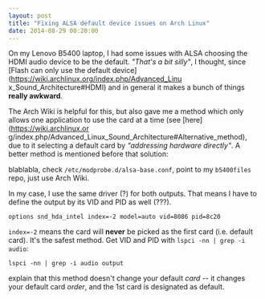```yaml
---
layout: post
title: "Fixing ALSA default device issues on Arch Linux"
date: 2014-08-29 00:20:00
---
```


On my Lenovo B5400 laptop, I had some issues with ALSA choosing the HDMI audio
device to be the default. *"That's a bit silly"*, I thought, since [Flash can
only use the default device](https://wiki.archlinux.org/index.php/Advanced_Linu
x_Sound_Architecture#HDMI) and in general it makes a bunch of things **really
awkward**.

The Arch Wiki is helpful for this, but also gave me a method which only allows
one application to use the card at a time (see [here](https://wiki.archlinux.or
g/index.php/Advanced_Linux_Sound_Architecture#Alternative_method), due to it
selecting a default card by *"addressing hardware directly"*. A better method
is mentioned before that solution:

blablabla, check `/etc/modprobe.d/alsa-base.conf`, point to my `b5400files`
repo, just use Arch Wiki.

In my case, I use the same driver (?) for both outputs. That means I have to
define the output by its VID and PID as well (???).

    options snd_hda_intel index=-2 model=auto vid=8086 pid=8c20

`index=-2` means the card will **never** be picked as the first card (i.e.
default card). It's the safest method. Get VID and PID with `lspci -nn | grep
-i audio`:

    lspci -nn | grep -i audio output
explain that this method doesn't change your default *card* -- it changes your
default card *order*, and the 1st card is designated as default.
